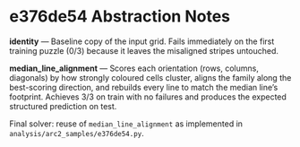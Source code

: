 # e376de54 Abstraction Notes

**identity** — Baseline copy of the input grid. Fails immediately on the first training puzzle (0/3) because it leaves the misaligned stripes untouched.

**median_line_alignment** — Scores each orientation (rows, columns, diagonals) by how strongly coloured cells cluster, aligns the family along the best-scoring direction, and rebuilds every line to match the median line’s footprint. Achieves 3/3 on train with no failures and produces the expected structured prediction on test.

Final solver: reuse of `median_line_alignment` as implemented in `analysis/arc2_samples/e376de54.py`.
